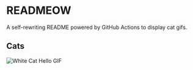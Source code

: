 # READMEOW

A self-rewriting README powered by GitHub Actions to display cat gifs.

## Cats

![White Cat Hello GIF](https://media2.giphy.com/media/v1.Y2lkPTlhY2QwMmRhbGphMTFlbnBudHZkMnQwa2J6Y3Qxb21xMHJrZmx0aDVldGwwN3VoNiZlcD12MV9naWZzX3NlYXJjaCZjdD1n/vFKqnCdLPNOKc/200.gif)
